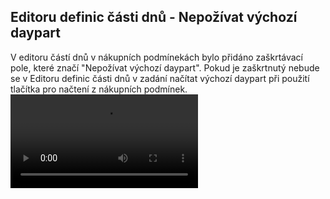 ﻿---
categories: [fenix]
layout: fenix
---

## Editoru definic části dnů - Nepožívat výchozí daypart 
V editoru částí dnů v nákupních podmínekách bylo přidáno zaškrtávací pole, které značí "Nepožívat výchozí daypart". 
Pokud je zaškrtnutý nebude se v Editoru definic části dnů v zadání načítat výchozí daypart při použití tlačítka pro načtení z nákupních podmínek.
<video src="{{site.url}}/data/checkbox.mp4" type="video/mp4" controls></video>
